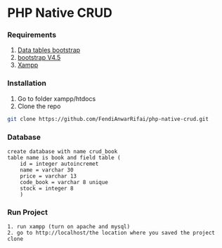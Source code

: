 <h1> PHP Native CRUD</h1>

### Requirements
1. <a href="https://datatables.net/">Data tables bootstrap</a>
2. <a href="https://getbootstrap.com/docs/4.5/getting-started/introduction/">bootstrap V4.5</a>
4. <a href="https://www.apachefriends.org/index.html">Xampp</a>

### Installation
1. Go to folder xampp/htdocs
2. Clone the repo
```sh
git clone https://github.com/FendiAnwarRifai/php-native-crud.git
```
### Database
```
create database with name crud_book
table name is book and field table (
    id = integer autoincremet
    name = varchar 30
    price = varchar 13
    code_book = varchar 8 unique
    stock = integer 8
    )
```

### Run Project

```
1. run xampp (turn on apache and mysql)
2. go to http://localhost/the location where you saved the project clone
```